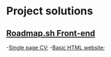 # Project solutions


## [Roadmap.sh Front-end](https://roadmap.sh/frontend)

-[Single page CV](https://roadmap.sh/projects/single-page-cv);
-[Basic HTML website](https://roadmap.sh/projects/basic-html-website);